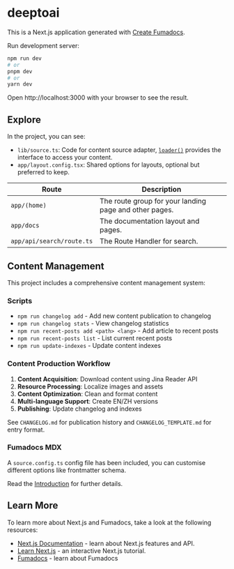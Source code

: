 # deeptoai

This is a Next.js application generated with
[Create Fumadocs](https://github.com/fuma-nama/fumadocs).

Run development server:

```bash
npm run dev
# or
pnpm dev
# or
yarn dev
```

Open http://localhost:3000 with your browser to see the result.

## Explore

In the project, you can see:

- `lib/source.ts`: Code for content source adapter, [`loader()`](https://fumadocs.dev/docs/headless/source-api) provides the interface to access your content.
- `app/layout.config.tsx`: Shared options for layouts, optional but preferred to keep.

| Route                     | Description                                            |
| ------------------------- | ------------------------------------------------------ |
| `app/(home)`              | The route group for your landing page and other pages. |
| `app/docs`                | The documentation layout and pages.                    |
| `app/api/search/route.ts` | The Route Handler for search.                          |

## Content Management

This project includes a comprehensive content management system:

### Scripts

- `npm run changelog add` - Add new content publication to changelog
- `npm run changelog stats` - View changelog statistics
- `npm run recent-posts add <path> <lang>` - Add article to recent posts
- `npm run recent-posts list` - List current recent posts
- `npm run update-indexes` - Update content indexes

### Content Production Workflow

1. **Content Acquisition**: Download content using Jina Reader API
2. **Resource Processing**: Localize images and assets
3. **Content Optimization**: Clean and format content
4. **Multi-language Support**: Create EN/ZH versions
5. **Publishing**: Update changelog and indexes

See `CHANGELOG.md` for publication history and `CHANGELOG_TEMPLATE.md` for entry format.

### Fumadocs MDX

A `source.config.ts` config file has been included, you can customise different options like frontmatter schema.

Read the [Introduction](https://fumadocs.dev/docs/mdx) for further details.

## Learn More

To learn more about Next.js and Fumadocs, take a look at the following
resources:

- [Next.js Documentation](https://nextjs.org/docs) - learn about Next.js
  features and API.
- [Learn Next.js](https://nextjs.org/learn) - an interactive Next.js tutorial.
- [Fumadocs](https://fumadocs.vercel.app) - learn about Fumadocs
